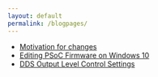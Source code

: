 ```yaml
---
layout: default
permalink: /blogpages/
---
```


- [Motivation for changes](https://g1ojs.github.io/G1OJS-MR300-SARK100-Firmware/Motivation-for-changes/)
- [Editing PSoC Firmware on Windows 10](https://g1ojs.github.io/G1OJS-MR300-SARK100-Firmware/EditingOnWindows10/)
- [DDS Output Level Control Settings](https://g1ojs.github.io/G1OJS-MR300-SARK100-Firmware/DDS-Gain-Settings)


